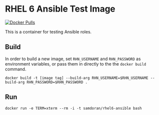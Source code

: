 # RHEL 6 Ansible Test Image #
[![Docker Pulls](https://img.shields.io/docker/pulls/mashape/kong.svg)](https://hub.docker.com/r/samdoran/rhel6-ansible/)

This is a container for testing Ansible roles.

## Build ##

In order to build a new image, set `RHN_USERNAME` and `RHN_PASSWORD` as environment variables, or pass them in directly to the the `docker build` command.

    docker build -t [image tag] --build-arg RHN_USERNAME=$RHN_USERNAME --build-arg RHN_PASSWORD=$RHN_PASSWORD .

## Run ##

    docker run -e TERM=xterm --rm -i -t samdoran/rhel6-ansible bash
